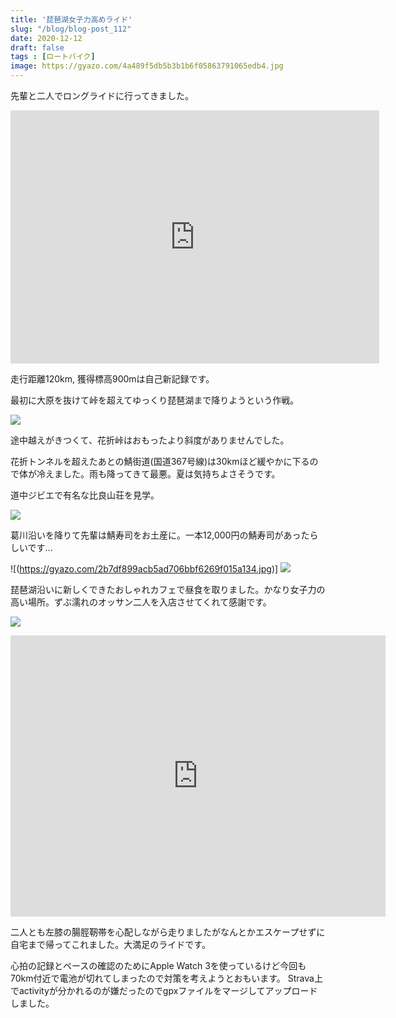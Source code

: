 ```yaml
---
title: '琵琶湖女子力高めライド'
slug: "/blog/blog-post_112"
date: 2020-12-12
draft: false
tags : [ロートバイク]
image: https://gyazo.com/4a489f5db5b3b1b6f05863791065edb4.jpg
---
```


先輩と二人でロングライドに行ってきました。

<div class="iframe-container">
<iframe height='405' width='590' frameborder='0' allowtransparency='true' scrolling='no' src='https://www.strava.com/activities/4461150151/embed/1b31859cab6942a4a6c16e0305adc4de1e2344b8'></iframe>
</div>

走行距離120km, 獲得標高900mは自己新記録です。

最初に大原を抜けて峠を超えてゆっくり琵琶湖まで降りようという作戦。

![](https://gyazo.com/5946343bb6894d243a45bedd4461f2e4.jpg)

途中越えがきつくて、花折峠はおもったより斜度がありませんでした。

花折トンネルを超えたあとの鯖街道(国道367号線)は30kmほど緩やかに下るので体が冷えました。雨も降ってきて最悪。夏は気持ちよさそうです。

道中ジビエで有名な比良山荘を見学。

![](https://gyazo.com/fc9e03c3206f9756c77ba7d0b3ec0f0f.jpg)

葛川沿いを降りて先輩は鯖寿司をお土産に。一本12,000円の鯖寿司があったらしいです...

![(https://gyazo.com/2b7df899acb5ad706bbf6269f015a134.jpg)]
![](https://gyazo.com/4a489f5db5b3b1b6f05863791065edb4.jpg)


琵琶湖沿いに新しくできたおしゃれカフェで昼食を取りました。かなり女子力の高い場所。ずぶ濡れのオッサン二人を入店させてくれて感謝です。

![](https://gyazo.com/fb4929d6dbc7d1af394bd8263dc2dcbf.jpg)

<div class="iframe-container">
<iframe src="https://www.google.com/maps/embed?pb=!1m18!1m12!1m3!1d3257.4237798198114!2d136.00202448732855!3d35.270588515107754!2m3!1f0!2f0!3f0!3m2!1i1024!2i768!4f13.1!3m3!1m2!1s0x60019b2e0db1ab29%3A0x6fcad8cddbce2c0b!2zU0VJS09VU0hBIENBRkUg44Or44O044Kh44Oz!5e0!3m2!1sen!2sjp!4v1608093555046!5m2!1sen!2sjp" width="600" height="450" frameborder="0" style="border:0;" allowfullscreen="" aria-hidden="false" tabindex="0"></iframe>
</div>

二人とも左膝の腸脛靭帯を心配しながら走りましたがなんとかエスケープせずに自宅まで帰ってこれました。大満足のライドです。

心拍の記録とペースの確認のためにApple Watch 3を使っているけど今回も70km付近で電池が切れてしまったので対策を考えようとおもいます。
Strava上でactivityが分かれるのが嫌だったのでgpxファイルをマージしてアップロードしました。

